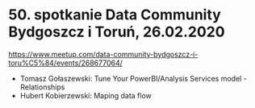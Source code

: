 ﻿# 50. spotkanie Data Community Bydgoszcz i Toruń, 26.02.2020

https://www.meetup.com/data-community-bydgoszcz-i-toru%C5%84/events/268677064/


- Tomasz Gołaszewski: Tune Your PowerBI/Analysis Services model - Relationships
- Hubert Kobierzewski: Maping data flow
